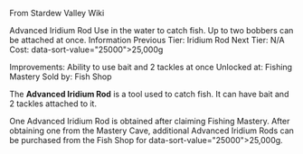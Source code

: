 From Stardew Valley Wiki

Advanced Iridium Rod Use in the water to catch fish. Up to two bobbers can be attached at once. Information Previous Tier: Iridium Rod Next Tier: N/A Cost: data-sort-value="25000"&gt;25,000g

Improvements: Ability to use bait and 2 tackles at once Unlocked at: Fishing Mastery Sold by: Fish Shop

The **Advanced Iridium Rod** is a tool used to catch fish. It can have bait and 2 tackles attached to it.

One Advanced Iridium Rod is obtained after claiming Fishing Mastery. After obtaining one from the Mastery Cave, additional Advanced Iridium Rods can be purchased from the Fish Shop for data-sort-value="25000"&gt;25,000g.